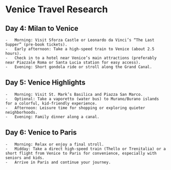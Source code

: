 # Venice Travel Research

## Day 4: Milan to Venice
	-	Morning: Visit Sforza Castle or Leonardo da Vinci’s “The Last Supper” (pre-book tickets).
	-	Early afternoon: Take a high-speed train to Venice (about 2.5 hours).
	-	Check in to a hotel near Venice’s main attractions (preferably near Piazzale Roma or Santa Lucia station for easy access).
	-	Evening: Short gondola ride or stroll along the Grand Canal.
## Day 5: Venice Highlights
	-	Morning: Visit St. Mark’s Basilica and Piazza San Marco.
	-	Optional: Take a vaporetto (water bus) to Murano/Burano islands for a colorful, kid-friendly experience.
	-	Afternoon: Leisure time for shopping or exploring quieter neighborhoods.
	-	Evening: Family dinner along a canal.
## Day 6: Venice to Paris
	-	Morning: Relax or enjoy a final stroll.
	-	Midday: Take a direct high-speed train (Thello or Trenitalia) or a short flight from Venice to Paris for convenience, especially with seniors and kids.
	-	Arrive in Paris and continue your journey.
